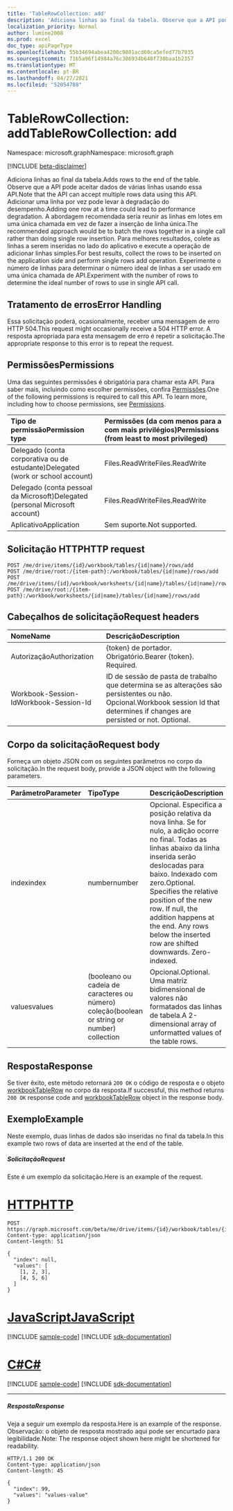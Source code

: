 ```yaml
---
title: 'TableRowCollection: add'
description: 'Adiciona linhas ao final da tabela. Observe que a API pode aceitar dados de várias linhas usando essa API. Adicionar uma linha por vez pode levar à degradação do desempenho. A abordagem recomendada seria reunir as linhas em lotes em uma única chamada em vez de fazer a inserção de linha única. Para melhores resultados, colete as linhas a serem inseridas no lado do aplicativo e execute a operação de adicionar linhas simples. Experimente o número de linhas para determinar o número ideal de linhas a ser usado em uma única chamada de API. '
localization_priority: Normal
author: lumine2008
ms.prod: excel
doc_type: apiPageType
ms.openlocfilehash: 55b34694abea4200c9801acd60ca5efed77b7935
ms.sourcegitcommit: 71b5a96f14984a76c386934b648f730baa1b2357
ms.translationtype: MT
ms.contentlocale: pt-BR
ms.lasthandoff: 04/27/2021
ms.locfileid: "52054788"
---
```

# <a name="tablerowcollection-add"></a><span data-ttu-id="5db01-108">TableRowCollection: add</span><span class="sxs-lookup"><span data-stu-id="5db01-108">TableRowCollection: add</span></span>

<span data-ttu-id="5db01-109">Namespace: microsoft.graph</span><span class="sxs-lookup"><span data-stu-id="5db01-109">Namespace: microsoft.graph</span></span>

[!INCLUDE [beta-disclaimer](../../includes/beta-disclaimer.md)]

<span data-ttu-id="5db01-110">Adiciona linhas ao final da tabela.</span><span class="sxs-lookup"><span data-stu-id="5db01-110">Adds rows to the end of the table.</span></span> <span data-ttu-id="5db01-111">Observe que a API pode aceitar dados de várias linhas usando essa API.</span><span class="sxs-lookup"><span data-stu-id="5db01-111">Note that the API can accept multiple rows data using this API.</span></span> <span data-ttu-id="5db01-112">Adicionar uma linha por vez pode levar à degradação do desempenho.</span><span class="sxs-lookup"><span data-stu-id="5db01-112">Adding one row at a time could lead to performance degradation.</span></span> <span data-ttu-id="5db01-113">A abordagem recomendada seria reunir as linhas em lotes em uma única chamada em vez de fazer a inserção de linha única.</span><span class="sxs-lookup"><span data-stu-id="5db01-113">The recommended approach would be to batch the rows together in a single call rather than doing single row insertion.</span></span> <span data-ttu-id="5db01-114">Para melhores resultados, colete as linhas a serem inseridas no lado do aplicativo e execute a operação de adicionar linhas simples.</span><span class="sxs-lookup"><span data-stu-id="5db01-114">For best results, collect the rows to be inserted on the application side and perform single rows add operation.</span></span> <span data-ttu-id="5db01-115">Experimente o número de linhas para determinar o número ideal de linhas a ser usado em uma única chamada de API.</span><span class="sxs-lookup"><span data-stu-id="5db01-115">Experiment with the number of rows to determine the ideal number of rows to use in single API call.</span></span> 

## <a name="error-handling"></a><span data-ttu-id="5db01-116">Tratamento de erros</span><span class="sxs-lookup"><span data-stu-id="5db01-116">Error Handling</span></span>

<span data-ttu-id="5db01-117">Essa solicitação poderá, ocasionalmente, receber uma mensagem de erro HTTP 504.</span><span class="sxs-lookup"><span data-stu-id="5db01-117">This request might occasionally receive a 504 HTTP error.</span></span> <span data-ttu-id="5db01-118">A resposta apropriada para esta mensagem de erro é repetir a solicitação.</span><span class="sxs-lookup"><span data-stu-id="5db01-118">The appropriate response to this error is to repeat the request.</span></span>

## <a name="permissions"></a><span data-ttu-id="5db01-119">Permissões</span><span class="sxs-lookup"><span data-stu-id="5db01-119">Permissions</span></span>
<span data-ttu-id="5db01-p104">Uma das seguintes permissões é obrigatória para chamar esta API. Para saber mais, incluindo como escolher permissões, confira [Permissões](/graph/permissions-reference).</span><span class="sxs-lookup"><span data-stu-id="5db01-p104">One of the following permissions is required to call this API. To learn more, including how to choose permissions, see [Permissions](/graph/permissions-reference).</span></span>

|<span data-ttu-id="5db01-122">Tipo de permissão</span><span class="sxs-lookup"><span data-stu-id="5db01-122">Permission type</span></span>      | <span data-ttu-id="5db01-123">Permissões (da com menos para a com mais privilégios)</span><span class="sxs-lookup"><span data-stu-id="5db01-123">Permissions (from least to most privileged)</span></span>              |
|:--------------------|:---------------------------------------------------------|
|<span data-ttu-id="5db01-124">Delegado (conta corporativa ou de estudante)</span><span class="sxs-lookup"><span data-stu-id="5db01-124">Delegated (work or school account)</span></span> | <span data-ttu-id="5db01-125">Files.ReadWrite</span><span class="sxs-lookup"><span data-stu-id="5db01-125">Files.ReadWrite</span></span>    |
|<span data-ttu-id="5db01-126">Delegado (conta pessoal da Microsoft)</span><span class="sxs-lookup"><span data-stu-id="5db01-126">Delegated (personal Microsoft account)</span></span> | <span data-ttu-id="5db01-127">Files.ReadWrite</span><span class="sxs-lookup"><span data-stu-id="5db01-127">Files.ReadWrite</span></span>    |
|<span data-ttu-id="5db01-128">Aplicativo</span><span class="sxs-lookup"><span data-stu-id="5db01-128">Application</span></span> | <span data-ttu-id="5db01-129">Sem suporte.</span><span class="sxs-lookup"><span data-stu-id="5db01-129">Not supported.</span></span> |

## <a name="http-request"></a><span data-ttu-id="5db01-130">Solicitação HTTP</span><span class="sxs-lookup"><span data-stu-id="5db01-130">HTTP request</span></span>
<!-- { "blockType": "ignored" } -->
```http
POST /me/drive/items/{id}/workbook/tables/{id|name}/rows/add
POST /me/drive/root:/{item-path}:/workbook/tables/{id|name}/rows/add
POST /me/drive/items/{id}/workbook/worksheets/{id|name}/tables/{id|name}/rows/add
POST /me/drive/root:/{item-path}:/workbook/worksheets/{id|name}/tables/{id|name}/rows/add

```
## <a name="request-headers"></a><span data-ttu-id="5db01-131">Cabeçalhos de solicitação</span><span class="sxs-lookup"><span data-stu-id="5db01-131">Request headers</span></span>
| <span data-ttu-id="5db01-132">Nome</span><span class="sxs-lookup"><span data-stu-id="5db01-132">Name</span></span>       | <span data-ttu-id="5db01-133">Descrição</span><span class="sxs-lookup"><span data-stu-id="5db01-133">Description</span></span>|
|:---------------|:----------|
| <span data-ttu-id="5db01-134">Autorização</span><span class="sxs-lookup"><span data-stu-id="5db01-134">Authorization</span></span>  | <span data-ttu-id="5db01-p105">{token} de portador. Obrigatório.</span><span class="sxs-lookup"><span data-stu-id="5db01-p105">Bearer {token}. Required.</span></span> |
| <span data-ttu-id="5db01-137">Workbook-Session-Id</span><span class="sxs-lookup"><span data-stu-id="5db01-137">Workbook-Session-Id</span></span>  | <span data-ttu-id="5db01-p106">ID de sessão de pasta de trabalho que determina se as alterações são persistentes ou não. Opcional.</span><span class="sxs-lookup"><span data-stu-id="5db01-p106">Workbook session Id that determines if changes are persisted or not. Optional.</span></span>|

## <a name="request-body"></a><span data-ttu-id="5db01-140">Corpo da solicitação</span><span class="sxs-lookup"><span data-stu-id="5db01-140">Request body</span></span>
<span data-ttu-id="5db01-141">Forneça um objeto JSON com os seguintes parâmetros no corpo da solicitação.</span><span class="sxs-lookup"><span data-stu-id="5db01-141">In the request body, provide a JSON object with the following parameters.</span></span>

| <span data-ttu-id="5db01-142">Parâmetro</span><span class="sxs-lookup"><span data-stu-id="5db01-142">Parameter</span></span>    | <span data-ttu-id="5db01-143">Tipo</span><span class="sxs-lookup"><span data-stu-id="5db01-143">Type</span></span>   |<span data-ttu-id="5db01-144">Descrição</span><span class="sxs-lookup"><span data-stu-id="5db01-144">Description</span></span>|
|:---------------|:--------|:----------|
|<span data-ttu-id="5db01-145">index</span><span class="sxs-lookup"><span data-stu-id="5db01-145">index</span></span>|<span data-ttu-id="5db01-146">number</span><span class="sxs-lookup"><span data-stu-id="5db01-146">number</span></span>|<span data-ttu-id="5db01-p107">Opcional. Especifica a posição relativa da nova linha. Se for nulo, a adição ocorre no final. Todas as linhas abaixo da linha inserida serão deslocadas para baixo. Indexado com zero.</span><span class="sxs-lookup"><span data-stu-id="5db01-p107">Optional. Specifies the relative position of the new row. If null, the addition happens at the end. Any rows below the inserted row are shifted downwards. Zero-indexed.</span></span>|
|<span data-ttu-id="5db01-152">values</span><span class="sxs-lookup"><span data-stu-id="5db01-152">values</span></span>|<span data-ttu-id="5db01-153">(booleano ou cadeia de caracteres ou número) coleção</span><span class="sxs-lookup"><span data-stu-id="5db01-153">(boolean or string or number) collection</span></span>|<span data-ttu-id="5db01-154">Opcional.</span><span class="sxs-lookup"><span data-stu-id="5db01-154">Optional.</span></span> <span data-ttu-id="5db01-155">Uma matriz bidimensional de valores não formatados das linhas de tabela.</span><span class="sxs-lookup"><span data-stu-id="5db01-155">A 2-dimensional array of unformatted values of the table rows.</span></span>|

## <a name="response"></a><span data-ttu-id="5db01-156">Resposta</span><span class="sxs-lookup"><span data-stu-id="5db01-156">Response</span></span>

<span data-ttu-id="5db01-157">Se tiver êxito, este método retornará `200 OK` o código de resposta e o objeto [workbookTableRow](../resources/workbooktablerow.md) no corpo da resposta.</span><span class="sxs-lookup"><span data-stu-id="5db01-157">If successful, this method returns `200 OK` response code and [workbookTableRow](../resources/workbooktablerow.md) object in the response body.</span></span>

## <a name="example"></a><span data-ttu-id="5db01-158">Exemplo</span><span class="sxs-lookup"><span data-stu-id="5db01-158">Example</span></span>
<span data-ttu-id="5db01-159">Neste exemplo, duas linhas de dados são inseridas no final da tabela.</span><span class="sxs-lookup"><span data-stu-id="5db01-159">In this example two rows of data are inserted at the end of the table.</span></span> 

##### <a name="request"></a><span data-ttu-id="5db01-160">Solicitação</span><span class="sxs-lookup"><span data-stu-id="5db01-160">Request</span></span>
<span data-ttu-id="5db01-161">Este é um exemplo da solicitação.</span><span class="sxs-lookup"><span data-stu-id="5db01-161">Here is an example of the request.</span></span>

# <a name="http"></a>[<span data-ttu-id="5db01-162">HTTP</span><span class="sxs-lookup"><span data-stu-id="5db01-162">HTTP</span></span>](#tab/http)
<!-- {
  "blockType": "request",
  "name": "tablerowcollection_add_2"
}-->
```http
POST https://graph.microsoft.com/beta/me/drive/items/{id}/workbook/tables/{id|name}/rows/add
Content-type: application/json
Content-length: 51

{
  "index": null,
  "values": [
    [1, 2, 3],
    [4, 5, 6]
  ]
}
```
# <a name="javascript"></a>[<span data-ttu-id="5db01-163">JavaScript</span><span class="sxs-lookup"><span data-stu-id="5db01-163">JavaScript</span></span>](#tab/javascript)
[!INCLUDE [sample-code](../includes/snippets/javascript/tablerowcollection-add-2-javascript-snippets.md)]
[!INCLUDE [sdk-documentation](../includes/snippets/snippets-sdk-documentation-link.md)]

# <a name="c"></a>[<span data-ttu-id="5db01-164">C#</span><span class="sxs-lookup"><span data-stu-id="5db01-164">C#</span></span>](#tab/csharp)
[!INCLUDE [sample-code](../includes/snippets/csharp/tablerowcollection-add-2-csharp-snippets.md)]
[!INCLUDE [sdk-documentation](../includes/snippets/snippets-sdk-documentation-link.md)]

---


##### <a name="response"></a><span data-ttu-id="5db01-165">Resposta</span><span class="sxs-lookup"><span data-stu-id="5db01-165">Response</span></span>
<span data-ttu-id="5db01-166">Veja a seguir um exemplo da resposta.</span><span class="sxs-lookup"><span data-stu-id="5db01-166">Here is an example of the response.</span></span> <span data-ttu-id="5db01-167">Observação: o objeto de resposta mostrado aqui pode ser encurtado para legibilidade.</span><span class="sxs-lookup"><span data-stu-id="5db01-167">Note: The response object shown here might be shortened for readability.</span></span>
<!-- {
  "blockType": "response",
  "truncated": true,
  "@odata.type": "microsoft.graph.workbookTableRow"
} -->
```http
HTTP/1.1 200 OK
Content-type: application/json
Content-length: 45

{
  "index": 99,
  "values": "values-value"
}
```

<!-- uuid: 8fcb5dbc-d5aa-4681-8e31-b001d5168d79
2015-10-25 14:57:30 UTC -->
<!--
{
  "type": "#page.annotation",
  "description": "TableRowCollection: add",
  "keywords": "",
  "section": "documentation",
  "tocPath": "",
  "suppressions": [
  ]
}
-->


